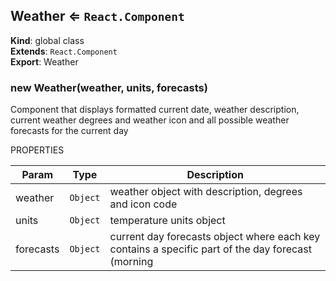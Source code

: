 <a name="Weather"></a>

## Weather ⇐ <code>React.Component</code>
**Kind**: global class  
**Extends**: <code>React.Component</code>  
**Export**: Weather  
<a name="new_Weather_new"></a>

### new Weather(weather, units, forecasts)
Component that displays formatted current date,
weather description, current weather degrees and weather icon
and all possible weather forecasts for the current day

PROPERTIES


| Param | Type | Description |
| --- | --- | --- |
| weather | <code>Object</code> | weather object with description, degrees and icon code |
| units | <code>Object</code> | temperature units object |
| forecasts | <code>Object</code> | current day forecasts object where each key contains a specific part of the day forecast (morning|day|evening|night) |

